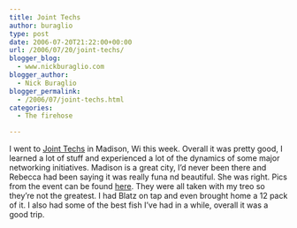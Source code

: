```yaml
---
title: Joint Techs
author: buraglio
type: post
date: 2006-07-20T21:22:00+00:00
url: /2006/07/20/joint-techs/
blogger_blog:
  - www.nickburaglio.com
blogger_author:
  - Nick Buraglio
blogger_permalink:
  - /2006/07/joint-techs.html
categories:
  - The firehose

---
```

I went to [Joint Techs][1] in Madison, Wi this week. Overall it was pretty good, I learned a lot of stuff and experienced a lot of the dynamics of some major networking initiatives. Madison is a great city, I&#8217;d never been there and Rebecca had been saying it was really funa nd beautiful. She was right. Pics from the event can be found [here][2]. They were all taken with my treo so they&#8217;re not the greatest. I had Blatz on tap and even brought home a 12 pack of it. I also had some of the best fish I&#8217;ve had in a while, overall it was a good trip.

 [1]: http://jointtechs.es.net/
 [2]: http://buraglio.com/pics/ncsa/JointTechs-Madison2006/